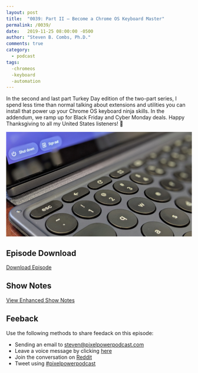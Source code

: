 ```yaml
---
layout: post
title:  "0039: Part II – Become a Chrome OS Keyboard Master"
permalink: /0039/
date:   2019-11-25 08:00:00 -0500
author: "Steven B. Combs, Ph.D."
comments: true
category:
  - podcast
tags:
  -chromeos
  -keyboard
  -automation
---
```


In the second and last part Turkey Day edition of the two-part series, I spend less time than normal talking about extensions and utilities you can install that power up your Chrome OS keyboard ninja skills. In the addendum, we ramp up for Black Friday and Cyber Monday deals. Happy Thanksgiving to all my United States listeners! 🦃

![image](/images/posts/2019-11-25-slate-keyboard.jpg)


## Episode Download

[Download Episode](https://s3-us-west-2.amazonaws.com/anchor-audio-bank/staging/2019-12-19/2c7ec03a9e67d01e0197137aa4e4a06f.m4a)

## Show Notes

[View Enhanced Show Notes](https://docs.google.com/document/d/1NfLR3LG2NS0xHKQNAAT6eo126LZL2hrp9UU1IKAcjcQ/edit?usp=sharing)

## Feeback

Use the following methods to share feedack on this episode:

* Sending an email to [steven@pixelpowerpodcast.com](mailto:steven@pixelpowerpodcast.com)
* Leave a voice message by clicking [here](https://anchor.fm/pixelpowerpodcast/message)
* Join the conversation on [Reddit]()
* Tweet using [#pixelpowerpodcast](https://twitter.com/search?q=%23pixelpowerpodcast&src=typed_query)
